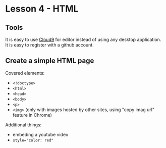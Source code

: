 # Lesson 4 - HTML

## Tools
It is easy to use [Cloud9](https://c9.io/) for editor instead of using any desktop application. It is easy to register with a github account.

## Create a simple HTML page
Covered elements:
- `<!doctype>`
- `<html>`
- `<head>`
- `<body>`
- `<p>`
- `<img>` (only with images hosted by other sites, using "copy imag url" feature in Chrome)

Additional things:
- embeding a youtube video
- `style="color: red"`
